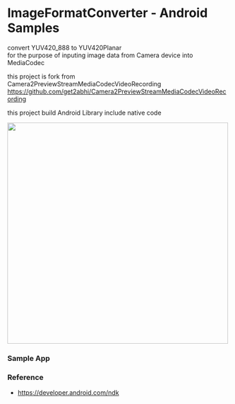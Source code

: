 ImageFormatConverter - Android Samples
===============

convert YUV420_888 to YUV420Planar <br/>
for the purpose of inputing image data from Camera device into MediaCodec <br/>

this project is fork from  <br/>
Camera2PreviewStreamMediaCodecVideoRecording <br/>
https://github.com/get2abhi/Camera2PreviewStreamMediaCodecVideoRecording <br/>

this project build Android Library include native code <br/>

<image src="https://raw.githubusercontent.com/ohwada/Android_Samples/master/ImageFormatConverter/docs/lib_overview.png" width="500" /><br/>

### Sample App <br/>

### Reference <br/>
- https://developer.android.com/ndk
